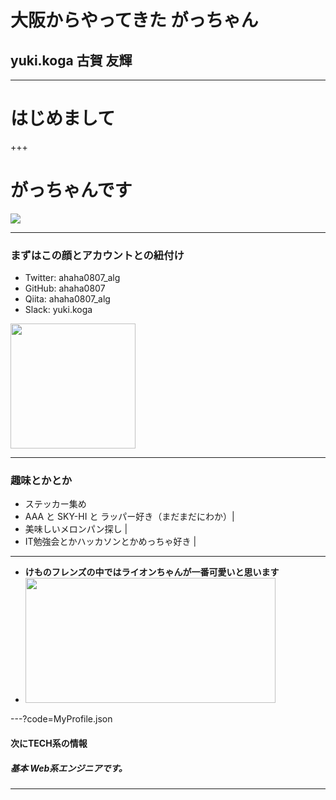 # 大阪からやってきた **がっちゃん**
## yuki.koga 古賀 友輝

---

# はじめまして

+++

# がっちゃんです
![](https://avatars2.githubusercontent.com/u/16623885)

---

### まずはこの顔とアカウントとの紐付け

- Twitter: ahaha0807_alg
- GitHub: ahaha0807
- Qiita: ahaha0807_alg
- Slack: yuki.koga

<img src='https://avatars2.githubusercontent.com/u/16623885' width="200px" height="200px">

---

### 趣味とかとか

- ステッカー集め
- AAA と SKY-HI と ラッパー好き（まだまだにわか）|
- 美味しいメロンパン探し |
- IT勉強会とかハッカソンとかめっちゃ好き |

---

- **けものフレンズの中ではライオンちゃんが一番可愛いと思います** 
- <img src='https://encrypted-tbn0.gstatic.com/images?q=tbn:ANd9GcSiPgiIbN5IzlhSEKaOCnNh7bc6w4ZXXp4TWzXKkdXsmUklL-sH' width="400px" height="200px">

---?code=MyProfile.json

#### 次にTECH系の情報
##### 基本 Web系エンジニアです。

---
